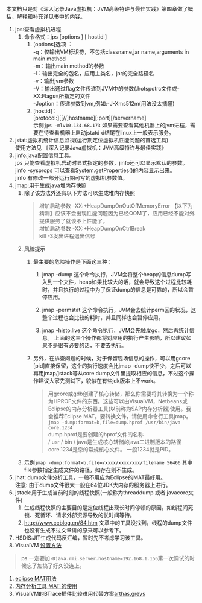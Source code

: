 本文档只是对《深入记录Java虚拟机：JVM高级特许与最佳实践》第四章做了概括，解释和补充详见书中的内容。   
1.  jps:查看虚拟机进程     
    1. 命令格式：jps [options ] [ hostid ]    
        1. [options]选项 ：  
        -q：仅输出VM标识符，不包括classname,jar name,arguments in main method   
        -m：输出main method的参数    
        -l：输出完全的包名，应用主类名，jar的完全路径名   
        -v：输出jvm参数   
        -V：输出通过flag文件传递到JVM中的参数(.hotspotrc文件或-XX:Flags=所指定的文件    
        -Joption：传递参数到vm,例如:-J-Xms512m(用法没太搞懂)   
        1.  [hostid]：   
        [protocol:][[//]hostname][:port][/servername]   
        示例`jps -mlv10.134.68.173` 如果需要查看其他机器上的jvm进程，需要在待查看机器上启动jstatd   d结尾在linux上一般表示服务。  
1. jstat:虚拟机统计信息监视(运行期定位虚拟机性能问题的首选工具)    
    使用方法见 《深入记录Java虚拟机：JVM高级特许与最佳实践》     
1. jinfo:java配置信息工具。   
    jps 只能查看虚拟机启动时显式指定的参数，jinfo还可以显示默认的参数。  
    jinfo -sysprops 可以查看System.getProperties()的内容显示出来。    
    jinfo 有修改一部分运行期可写的虚拟机参数值。   
1. jmap:用于生成java堆内存快照    
    1. 除了该方法外还有以下方法可以生成堆内存快照   
        >增加启动参数 -XX:+HeapDumpOnOutOfMemoryError 【以下为猜测】应该不会出现性能问题因为已经OOM了，应用已经不能对外提供服务了就谈不上性能了。   
    增加启动参数 -XX:+HeapDumpOnCtrlBreak  
    kill -3发出进程退出信号
    1. 风险提示   
        1. 最主要的危险操作是下面这三种： 
            1. jmap -dump 
这个命令执行，JVM会将整个heap的信息dump写入到一个文件，heap如果比较大的话，就会导致这个过程比较耗时，并且执行的过程中为了保证dump的信息是可靠的，所以会暂停应用。

            2. jmap -permstat 
这个命令执行，JVM会去统计perm区的状况，这整个过程也会比较的耗时，并且同样也会暂停应用。

            3. jmap -histo:live 
这个命令执行，JVM会先触发gc，然后再统计信息。
上面的这三个操作都将对应用的执行产生影响，所以建议如果不是很有必要的话，不要去执行。
  
        1. 另外，在排查问题的时候，对于保留现场信息的操作，可以用gcore [pid]直接保留，这个的执行速度会比jmap -dump快不少，之后可以再用jmap/jstack等从core dump文件里提取相应的信息，不过这个操作建议大家先测试下，貌似在有些jdk版本上不work。 
            >用gcore或gdb创建了核心转储，那么你需要将其转换为一个称为HPROF文件的东西。这些可以由VisualVM，Netbeans或Eclipse的内存分析器工具(以前称为SAP内存分析器)使用。我会推荐Eclipse MAT。要转换文件，请使用命令行工具jmap。    
            `jmap -dump:format=b,file=dump.hprof /usr/bin/java core.1234`   
            dump.hprof是要创建的hprof文件的名称   
            / usr / bin / java是生成核心转储的java二进制版本的路径   
            core.1234是您的常规核心文件。 一般1234就是PID。   
     1. 示例`jmap -dump:format=b,file=/xxxx/xxxx/xxx/filename 56466` 其中file参数指定生成文件的路径，如存在则不生成。  
1. jhat: dump文件分析工具，一般不用应为Eclipse的MAT最好用。   
    注意: 由于dump文件很大一般在64位JDK大内存的服务器上进行。  
1. jstack:用于生成当前时刻的线程快照(一般称为threaddump 或者 javacore文件)   
    1. 生成线程快照的主要目的是定位线程出现长时间停顿的原因，如线程间死锁、死循环、请求外部资源导致的长时间等待。  
    1. http://www.ccblog.cn/84.htm  文章中的工具没找到，线程的dump文件也没有生成不过文章讲的原来可以参考下。   
1. HSDIS:JIT生成代码反汇编，暂时先不考虑学习该工具。  
1. VisualVM [设置方法](http://blog.51cto.com/lizhenliang/1608005)   
>ps 一定要加`-Djava.rmi.server.hostname=192.168.1.156`第一次调试的时候忘了加搞了好久没连上。   
1. [eclipse MAT用法 ](https://blog.csdn.net/wanghuiqi2008/article/details/50724676)   
1. [内存分析工具 MAT 的使用](https://blog.csdn.net/aaa2832/article/details/19419679)    
1. VisualVM的BTrace插件比较难用代替方案[arthas](https://github.com/alibaba/arthas),[greys](https://github.com/oldmanpushcart/greys-anatomy)      
    

